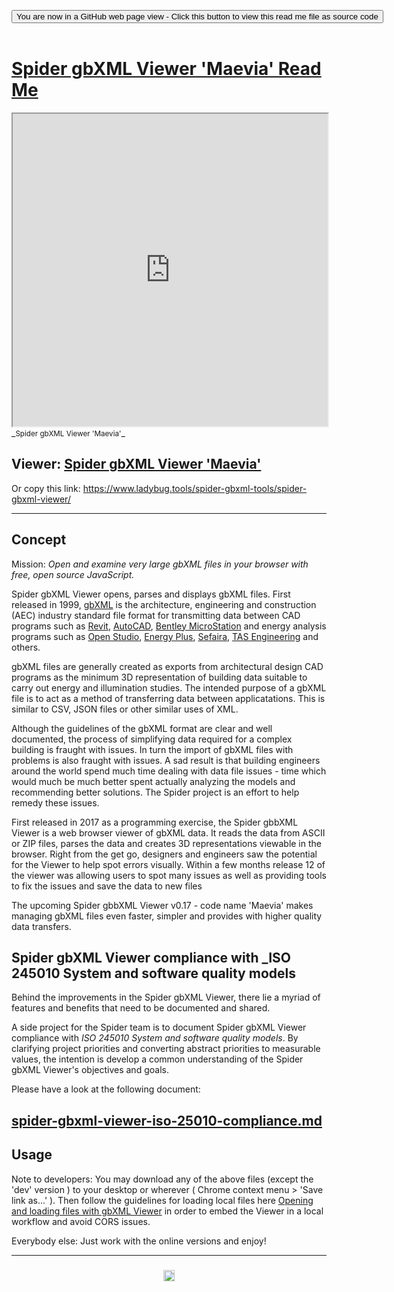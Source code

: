 
<span style=display:none; >[You are now in a GitHub source code view - click this link to view Read Me file as a web page]( https://www.ladybug.tools/spider-gbxml-tools/#spider-gbxml-viewer/README.md "View file as a web page." ) </span>

<div><input type=button onclick="window.location.href='https://github.com/ladybug-tools/spider-gbxml-tools/tree/master/spider-gbxml-viewer/'";
value='You are now in a GitHub web page view - Click this button to view this read me file as source code' ></div>

<br>

# [Spider gbXML Viewer 'Maevia' Read Me]( #spider-gbxml-viewer/README.md )


<iframe src=https://www.ladybug.tools/spider-gbxml-tools/spider-gbxml-viewer/index.html width=100% height=500px >Iframes are do not render in GitHub source code views</iframe>
_<small>Spider gbXML Viewer 'Maevia'</small>_

## Viewer: [Spider gbXML Viewer 'Maevia' ]( https://www.ladybug.tools/spider-gbxml-tools/spider-gbxml-viewer/ )

Or copy this link: https://www.ladybug.tools/spider-gbxml-tools/spider-gbxml-viewer/

<!--
## Version under development: [Spider gbXML Viewer Dev ]( https://www.ladybug.tools/spider-gbxml-tools/spider-gbxml-viewer/dev/ )
-->

***


## Concept

Mission: _Open and examine very large gbXML files in your browser with free, open source JavaScript._

Spider gbXML Viewer opens, parses and displays gbXML files. First released in 1999, [gbXML]( http://gbxml.org) is the architecture, engineering and construction (AEC) industry standard file format for transmitting data between CAD programs such as [Revit]( https://www.autodesk.com/products/revit/overview ), [AutoCAD]( https://www.autodesk.com/products/autocad/overview ), [Bentley MicroStation]( https://www.bentley.com/en/products/brands/microstation )  and energy analysis programs such as [Open Studio]( https://www.openstudio.net/ ), [Energy Plus]( https://energyplus.net/ ), [Sefaira]( https://sefaira.com/ ), [TAS Engineering]( https://www.edsl.net/tas-engineering/ ) and others.

gbXML files are generally created as exports from architectural design CAD programs as the minimum 3D representation of building data suitable to carry out energy and illumination studies. The intended purpose of a gbXML file is to act as a method of transferring data between applicatations.  This is similar to CSV, JSON files or other similar uses of XML.

Although the guidelines of the gbXML format are clear and well documented, the process of simplifying data required for a complex building is fraught with issues. In turn the import of gbXML files with problems is also fraught with issues. A sad result is that building engineers around the world spend much time dealing with data file issues - time which would much be much better spent actually analyzing the models and recommending better solutions. The Spider project is an effort to help remedy these issues.

First released in 2017 as a programming exercise, the Spider gbbXML Viewer is a web browser viewer of gbXML data. It reads the data from ASCII or ZIP files, parses the data and creates 3D representations viewable in the browser. Right from the get go, designers and engineers saw the potential for the Viewer to help spot errors visually. Within a few months release 12 of the viewer was allowing users to spot many issues as well as providing tools to fix the issues and save the data to new files

The upcoming Spider gbbXML Viewer v0.17 - code name 'Maevia' makes managing gbXML files even faster, simpler and provides with higher quality data transfers.



## Spider gbXML Viewer compliance with _ISO 245010 System and software quality models

Behind the improvements in the Spider gbXML Viewer, there lie a myriad of features and benefits that need to be documented and shared.

A side project for the Spider team is to document Spider gbXML Viewer compliance with _ISO 245010 System and software quality models_. By clarifying project priorities and converting abstract priorities to measurable values, the intention is develop a common understanding of the Spider gbXML Viewer's objectives and goals.

Please have a look at the following document:

## [spider-gbxml-viewer-iso-25010-compliance.md]( https://www.ladybug.tools/spider-gbxml-tools/index.html#spider-gbxml-viewer/spider-gbxml-viewer-iso-25010-compliance.md )



## Usage

Note to developers: You may download any of the above files (except the 'dev' version ) to your desktop or wherever ( Chrome context menu > 'Save link as...' ). Then follow the guidelines for loading local files here [Opening and loading files with gbXML Viewer]( https://www.ladybug.tools/spider/#pages/file-open.md ) in order to embed the Viewer in a local workflow and avoid CORS issues.

Everybody else: Just work with the online versions and enjoy!






***

### <center title="Howdy! My web is better than yours. ;-)" ><a href=javascript:window.scrollTo(0,0); style="text-decoration:none !important;" > <img src="https://ladybug.tools/artwork/icons_bugs/ico/spider.ico" height="18"> </a></center>

